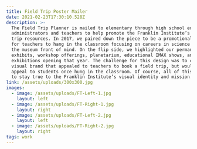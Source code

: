 ```yaml
---
title: Field Trip Poster Mailer
date: 2021-02-23T17:30:10.528Z
description: >-
  The Field Trip Planner is mailed to elementary through high school education
  administrators and teachers to help promote the Franklin Institute’s field
  trip resources. In 2017, we paired down the piece to be a promotional poster
  for teachers to hang in the classroom focusing on careers in science and keep
  the museum front of mind. On the flip side, we highlighted our permanent
  exhibits, workshop offerings, planetarium, educational IMAX shows, and new
  exhibitions opening that year. The challenge for this design was to create a
  visual brand that appealed to teachers to book a field trip, but would also
  appeal to students once hung in the classroom. Of course, all of this also had
  to stay true to the Franklin Institute’s visual identity and mission.
link: /assets/uploads/300x300.jpg
images:
  - image: /assets/uploads/FT-Left-1.jpg
    layout: left
  - image: /assets/uploads/FT-Right-1.jpg
    layout: right
  - image: /assets/uploads/FT-Left-2.jpg
    layout: left
  - image: /assets/uploads/FT-Right-2.jpg
    layout: right
tags: work
---
```


